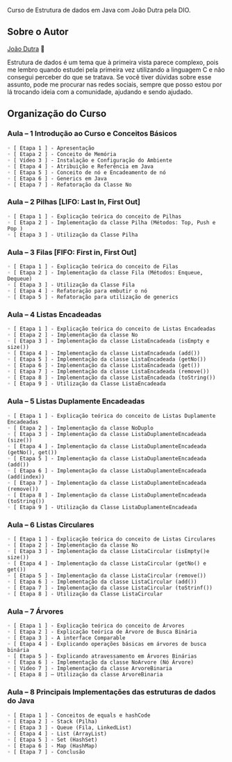 Curso de Estrutura de dados em Java com João Dutra pela DIO.

## Sobre o Autor

[João Dutra](https://github.com/jrdutra) 🚀

Estrutura de dados é um tema que à primeira vista parece complexo, pois me lembro quando estudei pela primeira vez utilizando a linguagem C e não consegui perceber do que se tratava. Se você tiver dúvidas sobre esse assunto, pode me procurar nas redes sociais, sempre que posso estou por lá trocando ideia com a comunidade, ajudando e sendo ajudado.

## Organização do Curso

### Aula – 1 Introdução ao Curso e Conceitos Básicos

```
◦ [ Etapa 1 ] - Apresentação
◦ [ Etapa 2 ] - Conceito de Memória
◦ [ Vídeo 3 ] - Instalação e Configuração do Ambiente
◦ [ Etapa 4 ] - Atribuição e Referência em Java
◦ [ Etapa 5 ] - Conceito de nó e Encadeamento de nó
◦ [ Etapa 6 ] - Generics em Java
◦ [ Etapa 7 ] - Refatoração da Classe No
```

### Aula – 2 Pilhas [LIFO: Last In, First Out]

```
◦ [ Etapa 1 ] - Explicação teórica do conceito de Pilhas
◦ [ Etapa 2 ] - Implementação da classe Pilha (Métodos: Top, Push e Pop )
◦ [ Etapa 3 ] - Utilização da Classe Pilha
```

### Aula – 3 Filas [FIFO: First in, First Out]

```
◦ [ Etapa 1 ] - Explicação teórica do conceito de Filas
◦ [ Etapa 2 ] - Implementação da classe Fila (Métodos: Enqueue, Dequeue)
◦ [ Etapa 3 ] - Utilização da Classe Fila
◦ [ Etapa 4 ] - Refatoração para embutir o nó
◦ [ Etapa 5 ] - Refatoração para utilização de generics
```

### Aula – 4 Listas Encadeadas

```
◦ [ Etapa 1 ] - Explicação teórica do conceito de Listas Encadeadas
◦ [ Etapa 2 ] - Implementação da classe No
◦ [ Etapa 3 ] - Implementação da classe ListaEncadeada (isEmpty e size())
◦ [ Etapa 4 ] - Implementação da classe ListaEncadeada (add())
◦ [ Etapa 5 ] - Implementação da classe ListaEncadeada (getNo())
◦ [ Etapa 6 ] - Implementação da classe ListaEncadeada (get())
◦ [ Etapa 7 ] - Implementação da classe ListaEncadeada (remove())
◦ [ Etapa 8 ] - Implementação da classe ListaEncadeada (toString())
◦ [ Etapa 9 ] - Utilização da Classe ListaEncadeada
```

### Aula – 5 Listas Duplamente Encadeadas

```
◦ [ Etapa 1 ] - Explicação teórica do conceito de Listas Duplamente Encadeadas
◦ [ Etapa 2 ] - Implementação da classe NoDuplo
◦ [ Etapa 3 ] - Implementação da classe ListaDuplamenteEncadeada (size())
◦ [ Etapa 4 ] - Implementação da classe ListaDuplamenteEncadeada (getNo(), get())
◦ [ Etapa 5 ] - Implementação da classe ListaDuplamenteEncadeada (add())
◦ [ Etapa 6 ] - Implementação da classe ListaDuplamenteEncadeada (add(index))
◦ [ Etapa 7 ] - Implementação da classe ListaDuplamenteEncadeada (remove())
◦ [ Etapa 8 ] - Implementação da classe ListaDuplamenteEncadeada (toString())
◦ [ Etapa 9 ] - Utilização da Classe ListaDuplamenteEncadeada
```

### Aula – 6 Listas Circulares

```
◦ [ Etapa 1 ] - Explicação teórica do conceito de Listas Circulares
◦ [ Etapa 2 ] - Implementação da classe No
◦ [ Etapa 3 ] - Implementação da classe ListaCircular (isEmpty()e size())
◦ [ Etapa 4 ] - Implementação da classe ListaCircular (getNo() e get())
◦ [ Etapa 5 ] - Implementação da classe ListaCircular (remove())
◦ [ Etapa 6 ] - Implementação da classe ListaCircular (add())
◦ [ Etapa 7 ] - Implementação da classe ListaCircular (toStrinf())
◦ [ Etapa 8 ] - Utilização da Classe ListaCircular
```

### Aula – 7 Árvores

```
◦ [ Etapa 1 ] - Explicação teórica do conceito de Árvores
◦ [ Etapa 2 ] - Explicação teórica de Árvore de Busca Binária
◦ [ Etapa 3 ] - A interface Comparable
◦ [ Etapa 4 ] - Explicando operações básicas em árvores de busca binária
◦ [ Etapa 5 ] - Explicando atravessamento em Árvores Binárias
◦ [ Etapa 6 ] - Implementação da classe NoArvore (Nó Árvore)
◦ [ Video 7 ] - Implementação da classe ArvoreBinaria
◦ [ Etapa 8 ] – Utilização da classe ArvoreBinaria
```

### Aula – 8 Principais Implementações das estruturas de dados do Java

```
◦ [ Etapa 1 ] - Conceitos de equals e hashCode
◦ [ Etapa 2 ] - Stack (Pilha)
◦ [ Etapa 3 ] - Queue (Fila, LinkedList)
◦ [ Etapa 4 ] - List (ArrayList)
◦ [ Etapa 5 ] - Set (HashSet)
◦ [ Etapa 6 ] - Map (HashMap)
◦ [ Etapa 7 ] - Conclusão
```
